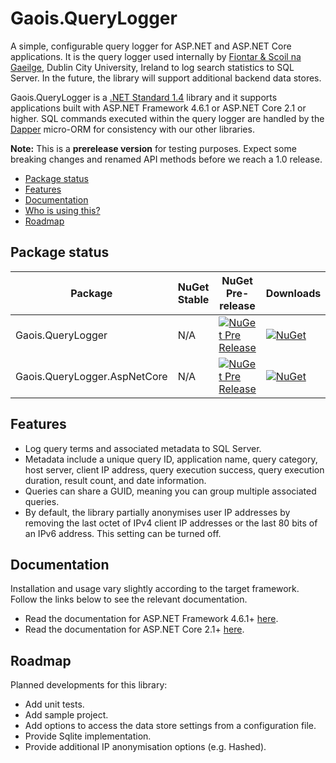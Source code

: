 # Gaois.QueryLogger

A simple, configurable query logger for ASP.NET and ASP.NET Core applications. It is the query logger used internally by [Fiontar & Scoil na Gaeilge](https://www.gaois.ie), Dublin City University, Ireland to log search statistics to SQL Server. In the future, the library will support additional backend data stores.

Gaois.QueryLogger is a [.NET Standard 1.4](https://docs.microsoft.com/en-us/dotnet/standard/net-standard) library and it supports applications built with ASP.NET Framework 4.6.1 or ASP.NET Core 2.1 or higher.  SQL commands executed within the query logger are handled by the [Dapper](https://github.com/StackExchange/Dapper/) micro-ORM for consistency with our other libraries.

**Note:** This is a **prerelease version** for testing purposes. Expect some breaking changes and renamed API methods before we reach a 1.0 release.

- [Package status](#package-status)
- [Features](#features)
- [Documentation](#documentation)
- [Who is using this?](#who-is-using-this)
- [Roadmap](#roadmap)

## Package status

| Package | NuGet Stable | NuGet Pre-release | Downloads |
| ------- | ------------ | ----------------- | --------- |
| Gaois.QueryLogger | N/A | [![NuGet Pre Release](https://img.shields.io/nuget/vpre/Gaois.QueryLogger.svg)](https://www.nuget.org/packages/Gaois.QueryLogger/) | [![NuGet](https://img.shields.io/nuget/dt/Gaois.QueryLogger.svg)](https://www.nuget.org/packages/Gaois.QueryLogger/) |
| Gaois.QueryLogger.AspNetCore | N/A | [![NuGet Pre Release](https://img.shields.io/nuget/vpre/Gaois.QueryLogger.AspNetCore.svg)](https://www.nuget.org/packages/Gaois.QueryLogger.AspNetCore/) | [![NuGet](https://img.shields.io/nuget/dt/Gaois.QueryLogger.AspNetCore.svg)](https://www.nuget.org/packages/Gaois.QueryLogger.AspNetCore/) |

## Features

- Log query terms and associated metadata to SQL Server.
- Metadata include a unique query ID, application name, query category, host server, client IP address, query execution success, query execution duration, result count, and date information.
- Queries can share a GUID, meaning you can group multiple associated queries.
- By default, the library partially anonymises user IP addresses by removing the last octet of IPv4 client IP addresses or the last 80 bits of an IPv6 address. This setting can be turned off.

## Documentation

Installation and usage vary slightly according to the target framework. Follow the links below to see the relevant documentation.

- Read the documentation for ASP.NET Framework 4.6.1+ [here](src/Gaois.QueryLogger/).
- Read the documentation for ASP.NET Core 2.1+ [here](src/Gaois.QueryLogger.AspNetCore/).

## Roadmap

Planned developments for this library:

- Add unit tests.
- Add sample project.
- Add options to access the data store settings from a configuration file.
- Provide Sqlite implementation.
- Provide additional IP anonymisation options (e.g. Hashed).
